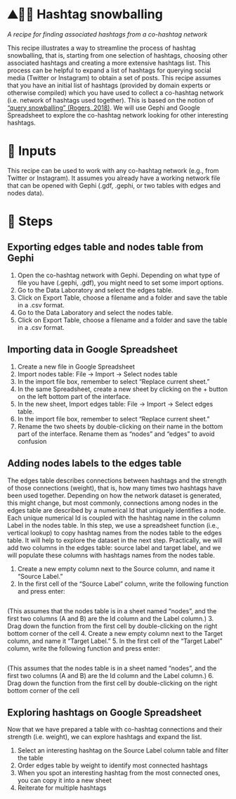 # ⛰️🏂🏾 Hashtag snowballing

*A recipe for finding associated hashtags from a co-hashtag network*

This recipe illustrates a way to streamline the process of hashtag snowballing, that is, starting from one selection of hashtags, choosing other associated hashtags and creating a more extensive hashtags list. This process can be helpful to expand a list of hashtags for querying social media (Twitter or Instagram) to obtain a set of posts. This recipe assumes that you have an initial list of hashtags (provided by domain experts or otherwise compiled) which you have used to collect a co-hashtag network (i.e. network of hashtags used together). This is based on the notion of [“query snowballing” (Rogers, 2018)](https://www.researchgate.net/profile/Richard-Rogers-7/publication/326247474_Issuecrawling_Building_lists_of_URLs_and_mapping_website_networks/links/5b40a7ada6fdccbcf90761ec/Issuecrawling-Building-lists-of-URLs-and-mapping-website-networks.pdf). We will use Gephi and Google Spreadsheet to explore the co-hashtag network looking for other interesting hashtags.



# 🧱 Inputs
This recipe can be used to work with any co-hashtag network (e.g., from Twitter or Instagram). It assumes you already have a working network file that can be opened with Gephi (.gdf, .gephi, or two tables with edges and nodes data).


# 📃 Steps


## Exporting edges table and nodes table from Gephi
1. Open the co-hashtag network with Gephi. Depending on what type of file you have (.gephi, .gdf), you might need to set some import options.
2. Go to the Data Laboratory and select the edges table.
3. Click on Export Table, choose a filename and a folder and save the table in a .csv format.
4. Go to the Data Laboratory and select the nodes table.
5. Click on Export Table, choose a filename and a folder and save the table in a .csv format.


## Importing data in Google Spreadsheet
1. Create a new file in Google Spreadsheet
2. Import nodes table: File → Import → Select nodes table
3. In the import file box, remember to select “Replace current sheet.”
4. In the same Spreadsheet, create a new sheet by clicking on the + button on the left bottom part of the interface.
5. In the new sheet, Import edges table: File → Import → Select edges table.
6. In the import file box, remember to select “Replace current sheet.”
7. Rename the two sheets by double-clicking on their name in the bottom part of the interface. Rename them as “nodes” and “edges” to avoid confusion


## Adding nodes labels to the edges table

The edges table describes connections between hashtags and the strength of those connections (weight), that is, how many times two hashtags have been used together. Depending on how the network dataset is generated, this might change, but most commonly, connections among nodes in the edges table are described by a numerical Id that uniquely identifies a node. Each unique numerical Id is coupled with the hashtag name in the column Label in the nodes table. In this step, we use a spreadsheet function (i.e., vertical lookup) to copy hashtag names from the nodes table to the edges table. It will help to explore the dataset in the next step. Practically, we will add two columns in the edges table: source label and target label, and we will populate these columns with hashtags names from the nodes table.

1. Create a new empty column next to the Source column, and name it “Source Label.”
2. In the first cell of the “Source Label” column, write the following function and press enter:
```=VLOOKUP(A2,nodes!A:B,2,false)
```
  (This assumes that the nodes table is in a sheet named “nodes”, and the first two columns (A and B) are the Id column and the Label column.)
3. Drag down the function from the first cell by double-clicking on the right bottom corner of the cell
4. Create a new empty column next to the Target column, and name it “Target Label.”
5. In the first cell of the “Target Label” column, write the following function and press enter:
```	=VLOOKUP(C2,nodes!A:B,2,false)
```
(This assumes that the nodes table is in a sheet named “nodes”, and the first two columns (A and B) are the Id column and the Label column.)
6. Drag down the function from the first cell by double-clicking on the right bottom corner of the cell



## Exploring hashtags on Google Spreadsheet
Now that we have prepared a table with co-hashtag connections and their strength (i.e. weight), we can explore hashtags and expand the list.

1. Select an interesting hashtag on the Source Label column table and filter the table
2. Order edges table by weight to identify most connected hashtags
3. When you spot an interesting hashtag from the most connected ones, you can copy it into a new sheet
4. Reiterate for multiple hashtags
